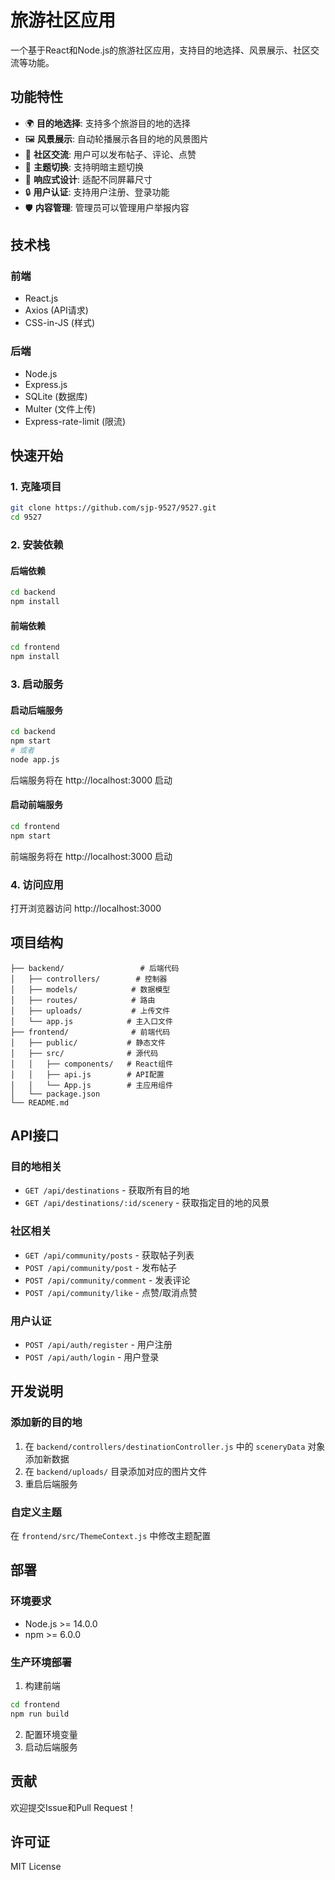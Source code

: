 # 旅游社区应用

一个基于React和Node.js的旅游社区应用，支持目的地选择、风景展示、社区交流等功能。

## 功能特性

- 🌍 **目的地选择**: 支持多个旅游目的地的选择
- 🖼️ **风景展示**: 自动轮播展示各目的地的风景图片
- 👥 **社区交流**: 用户可以发布帖子、评论、点赞
- 🌙 **主题切换**: 支持明暗主题切换
- 📱 **响应式设计**: 适配不同屏幕尺寸
- 🔒 **用户认证**: 支持用户注册、登录功能
- 🛡️ **内容管理**: 管理员可以管理用户举报内容

## 技术栈

### 前端
- React.js
- Axios (API请求)
- CSS-in-JS (样式)

### 后端
- Node.js
- Express.js
- SQLite (数据库)
- Multer (文件上传)
- Express-rate-limit (限流)

## 快速开始

### 1. 克隆项目
```bash
git clone https://github.com/sjp-9527/9527.git
cd 9527
```

### 2. 安装依赖

#### 后端依赖
```bash
cd backend
npm install
```

#### 前端依赖
```bash
cd frontend
npm install
```

### 3. 启动服务

#### 启动后端服务
```bash
cd backend
npm start
# 或者
node app.js
```
后端服务将在 http://localhost:3000 启动

#### 启动前端服务
```bash
cd frontend
npm start
```
前端服务将在 http://localhost:3000 启动

### 4. 访问应用
打开浏览器访问 http://localhost:3000

## 项目结构

```
├── backend/                 # 后端代码
│   ├── controllers/        # 控制器
│   ├── models/            # 数据模型
│   ├── routes/            # 路由
│   ├── uploads/           # 上传文件
│   └── app.js            # 主入口文件
├── frontend/              # 前端代码
│   ├── public/           # 静态文件
│   ├── src/              # 源代码
│   │   ├── components/   # React组件
│   │   ├── api.js        # API配置
│   │   └── App.js        # 主应用组件
│   └── package.json
└── README.md
```

## API接口

### 目的地相关
- `GET /api/destinations` - 获取所有目的地
- `GET /api/destinations/:id/scenery` - 获取指定目的地的风景

### 社区相关
- `GET /api/community/posts` - 获取帖子列表
- `POST /api/community/post` - 发布帖子
- `POST /api/community/comment` - 发表评论
- `POST /api/community/like` - 点赞/取消点赞

### 用户认证
- `POST /api/auth/register` - 用户注册
- `POST /api/auth/login` - 用户登录

## 开发说明

### 添加新的目的地
1. 在 `backend/controllers/destinationController.js` 中的 `sceneryData` 对象添加新数据
2. 在 `backend/uploads/` 目录添加对应的图片文件
3. 重启后端服务

### 自定义主题
在 `frontend/src/ThemeContext.js` 中修改主题配置

## 部署

### 环境要求
- Node.js >= 14.0.0
- npm >= 6.0.0

### 生产环境部署
1. 构建前端
```bash
cd frontend
npm run build
```

2. 配置环境变量
3. 启动后端服务

## 贡献

欢迎提交Issue和Pull Request！

## 许可证

MIT License 